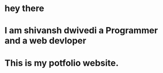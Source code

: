 # hey there
# I am shivansh dwivedi a Programmer and a web devloper
# This is my potfolio website.

